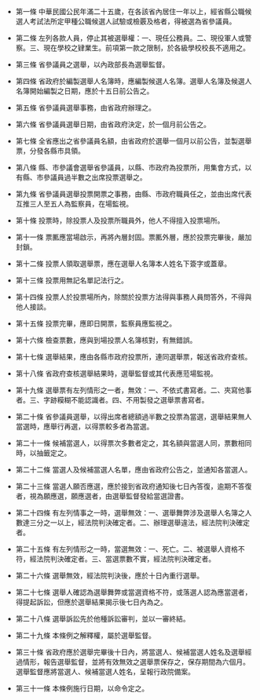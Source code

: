 * 第一條 中華民國公民年滿二十五歲，在各該省內居住一年以上，經省縣公職候選人考試法所定甲種公職候選人試驗或檢覈及格者，得被選為省參議員。

* 第二條 左列各款人員，停止其被選舉權：一、現任公務員。二、現役軍人或警察。三、現在學校之肄業生。前項第一款之限制，於各級學校校長不適用之。

* 第三條 省參議員之選舉，以內政部長為選舉監督。

* 第四條 省政府於編製選舉人名簿時，應編製候選人名簿。選舉人名簿及候選人名簿開始編製之日期，應於十五日前公告之。

* 第五條 省參議員選舉事務，由省政府辦理之。

* 第六條 省參議員選舉日期，由省政府決定，於一個月前公告之。

* 第七條 全省應出之省參議員名額，由省政府於選舉一個月以前公告，並製選舉票，分發各縣市具領。

* 第八條 縣、市參議會選舉省參議員，以縣、市政府為投票所，用集會方式，以有縣、市參議員過半數之出席投票選舉之。

* 第九條 省參議員選舉投票開票之事務，由縣、市政府職員任之，並由出席代表互推三人至五人為監察員，在場監視。

* 第十條 投票時，除投票人及投票所職員外，他人不得擅入投票場所。

* 第十一條 票匭應當場啟示，再將內層封固。票匭外層，應於投票完畢後，嚴加封鎖。

* 第十二條 投票人領取選舉票，應在選舉人名簿本人姓名下簽字或蓋章。

* 第十三條 投票用無記名單記法行之。

* 第十四條 投票人於投票場所內，除關於投票方法得與事務人員問答外，不得與他人接談。

* 第十五條 投票完畢，應即日開票，監察員應監視之。

* 第十六條 檢查票數，應與到場投票人名簿核對，有無錯誤。

* 第十七條 選舉結果，應由各縣市政府投票所，連同選舉票，報送省政府查核。

* 第十八條 省政府查核選舉結果時，選舉監督或其代表應蒞場監視。

* 第十九條 選舉票有左列情形之一者，無效：一、不依式書寫者。二、夾寫他事者。三、字跡糢糊不能認識者。四、不用製發之選舉票書寫者。

* 第二十條 省參議員選舉，以得出席者總額過半數之投票為當選，選舉結果無人當選時，應舉行再選，以得票較多者為當選。

* 第二十一條 候補當選人，以得票次多數者定之，其名額與當選人同，票數相同時，以抽籤定之。

* 第二十二條 當選人及候補當選人名單，應由省政府公告之，並通知各當選人。

* 第二十三條 當選人願否應選，應於接到省政府通知後七日內答復，逾期不答復者，視為願應選，願應選者，由選舉監督發給當選證書。

* 第二十四條 有左列情事之一時，選舉無效：一、選舉舞弊涉及選舉人名簿之人數達三分之一以上，經法院判決確定者。二、辦理選舉違法，經法院判決確定者。

* 第二十五條 有左列情形之一時，當選無效：一、死亡。二、被選舉人資格不符，經法院判決確定者。三、當選票數不實，經法院判決確定者。

* 第二十六條 選舉無效，經法院判決後，應於十日內重行選舉。

* 第二十七條 選舉人確認為選舉舞弊或當選資格不符，或落選人認為應當選者，得提起訴訟，但應於選舉結果揭示後七日內為之。

* 第二十八條 選舉訴訟先於他種訴訟審判，並以一審終結。

* 第二十九條 本條例之解釋權，屬於選舉監督。

* 第三十條 省政府應於選舉完畢後十日內，將當選人、候補當選人姓名及選舉經過情形，報告選舉監督，並將有效無效之選舉票保存之，保存期間為六個月。選舉監督應將當選人、候補當選人姓名，呈報行政院備案。

* 第三十一條 本條例施行日期，以命令定之。


